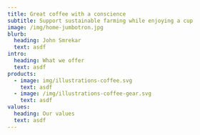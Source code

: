 ```yaml
---
title: Great coffee with a conscience
subtitle: Support sustainable farming while enjoying a cup
image: /img/home-jumbotron.jpg
blurb:
  heading: John Smrekar
  text: asdf
intro:
  heading: What we offer
  text: asdf
products:
  - image: img/illustrations-coffee.svg
    text: asdf
  - image: /img/illustrations-coffee-gear.svg
    text: asdf
values:
  heading: Our values
  text: asdf
---
```


